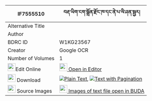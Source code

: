 |IF7555510|བརྡ་ཡིག་ངག་སྒྲོན་རྫོང་ཁ་དང་ནེ་པ་ལི་ཤན་སྦྱར། 
| --- | --- 
|Alternative Title |
|Author | 
|BDRC ID | W1KG23567
|Creator | Google OCR
|Number of Volumes| 1
|<img width="25" src="https://img.icons8.com/color/25/000000/edit-property.png">Edit Online| [<img width="25" src="https://avatars.githubusercontent.com/u/45091458?s=200&v=4"> Open in Editor](http://editor.openpecha.org/IF7555510)
|<img width="25" src="https://img.icons8.com/fluent/48/000000/download-2.png"/>  Download | [![](https://img.icons8.com/color/20/000000/txt.png)Plain Text](https://github.com/Openpecha/IF7555510/releases/download/v1/dayik_ngak_dron_dzong_kha_dang_plain_IF7555510.zip), [![](https://img.icons8.com/color/20/000000/txt.png)Text with Pagination](https://github.com/Openpecha/IF7555510/releases/download/v1/dayik_ngak_dron_dzong_kha_dang_pages_IF7555510.zip)
|<img width="25" src="https://img.icons8.com/plasticine/100/000000/pictures-folder.png"/>  Source Images | [<img width="25" src="https://library.bdrc.io/icons/BUDA-small.svg"> Images of text file open in BUDA](https://library.bdrc.io/show/bdr:W1KG23567)